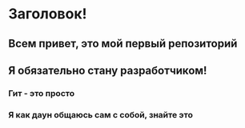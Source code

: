 # Заголовок!


## Всем привет, это мой первый репозиторий

## Я обязательно стану разработчиком!

### Гит - это просто

### Я как даун общаюсь сам с собой, знайте это
